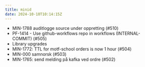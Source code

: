 ```yaml
---
title: minid
date: 2024-10-10T10:14:15Z
---
```

- MIN-1788 auditlogge source under oppretting (#510)
- PF-1414 - Use github-workflows repo in workflows (INTERNAL-COMMIT) (#505)
- Library upgrades
- MIN-1772: TTL for motf-school orders is now 1 hour (#504)
- MIN-000 samnorsk (#503)
- MIN-1765: send melding på kafka ved ordre (#502)

